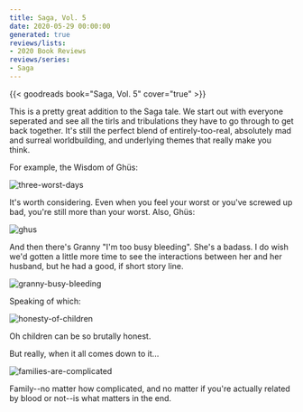 ```yaml
---
title: Saga, Vol. 5
date: 2020-05-29 00:00:00
generated: true
reviews/lists:
- 2020 Book Reviews
reviews/series:
- Saga
---
```

{{< goodreads book="Saga, Vol. 5" cover="true" >}}

This is a pretty great addition to the Saga tale. We start out with everyone seperated and see all the tirls and tribulations they have to go through to get back together. It's still the perfect blend of entirely-too-real, absolutely mad and surreal worldbuilding, and underlying themes that really make you think.  

For example, the Wisdom of Ghüs:  

<!--more-->

![three-worst-days](/embeds/books/attachments/three-worst-days.png)  

It's worth considering. Even when you feel your worst or you've screwed up bad, you're still more than your worst. Also, Ghüs:  

![ghus](/embeds/books/attachments/ghus.png)  

And then there's Granny "I'm too busy bleeding". She's a badass. I do wish we'd gotten a little more time to see the interactions between her and her husband, but he had a good, if short story line.  

![granny-busy-bleeding](/embeds/books/attachments/granny-busy-bleeding.png)  

Speaking of which:  

![honesty-of-children](/embeds/books/attachments/honesty-of-children.png)  

Oh children can be so brutally honest.  

But really, when it all comes down to it...  

![families-are-complicated](/embeds/books/attachments/families-are-complicated.png)  

Family--no matter how complicated, and no matter if you're actually related by blood or not--is what matters in the end.


